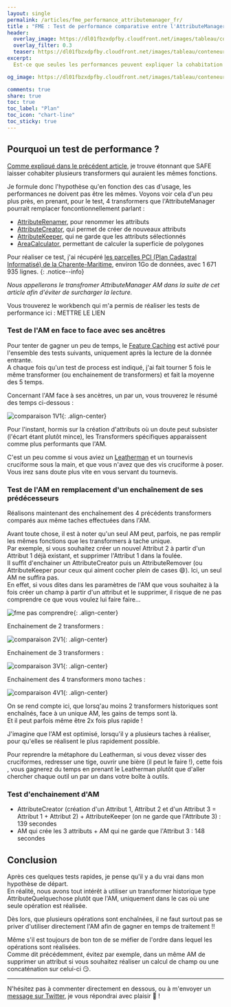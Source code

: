 ```yaml
---
layout: single
permalink: /articles/fme_performance_attributemanager_fr/
title : "FME : Test de performance comparative entre l'AttributeManager et certains transformers équivalents" 
header:
  overlay_image: https://dl01fbzxdpfby.cloudfront.net/images/tableau/conteneur_retractable/conteneurs_retractables.png
  overlay_filter: 0.3
  teaser: https://dl01fbzxdpfby.cloudfront.net/images/tableau/conteneur_retractable/conteneurs_retractables.png
excerpt:
  Est-ce que seules les performances peuvent expliquer la cohabitation de plusieurs transformers FME équivalents ?

og_image: https://dl01fbzxdpfby.cloudfront.net/images/tableau/conteneur_retractable/conteneurs_retractables.png

comments: true
share: true
toc: true
toc_label: "Plan"
toc_icon: "chart-line"
toc_sticky: true
---
```


## Pourquoi un test de performance ?

[Comme expliqué dans le précédent article](https://aurelienchaumet.github.io/articles/fme_transformers_classement/), je trouve étonnant que SAFE laisser cohabiter plusieurs transformers qui auraient les mêmes fonctions.

Je formule donc l'hypothèse qu'en fonction des cas d'usage, les performances ne doivent pas être les mêmes. Voyons voir cela d'un peu plus près, en prenant, pour le test, 4 transformers que l'AttributeManager pourrait remplacer foncontionnellement parlant :

- [AttributeRenamer](https://docs.safe.com/fme/html/FME_Desktop_Documentation/FME_Transformers/Transformers/attributerenamer.htm), pour renommer les attributs
- [AttributeCreator](https://docs.safe.com/fme/html/FME_Desktop_Documentation/FME_Transformers/Transformers/attributecreator.htm), qui permet de créer de nouveaux attributs
- [AttributeKeeper](https://docs.safe.com/fme/html/FME_Desktop_Documentation/FME_Transformers/Transformers/attributekeeper.htm), qui ne garde que les attributs sélectionnés
- [AreaCalculator](https://docs.safe.com/fme/html/FME_Desktop_Documentation/FME_Transformers/Transformers/areacalculator.htm), permettant de calculer la superficie de polygones

Pour réaliser ce test, j'ai récupéré [les parcelles PCI (Plan Cadastral Informatisé) de la Charente-Maritime](https://cadastre.data.gouv.fr/data/etalab-cadastre/2021-04-01/geojson/departements/17/), environ 1Go de données, avec 1 671 935 lignes.
{: .notice--info}

_Nous appellerons le transfromer AttributeManager *AM* dans la suite de cet article afin d'éviter de surcharger la lecture._

Vous trouverez le workbench qui m'a permis de réaliser les tests de performance ici :
METTRE LE LIEN

### Test de l'AM en face to face avec ses ancêtres

Pour tenter de gagner un peu de temps, le [Feature Caching](https://www.safe.com/blog/2018/05/caching-data-fme-evangelist174/) est activé pour l'ensemble des tests suivants, uniquement après la lecture de la donnée entrante.  
A chaque fois qu'un test de process est indiqué, j'ai fait tourner 5 fois le même transformer (ou enchainement de transformers) et fait la moyenne des 5 temps.

Concernant l'AM face à ses ancètres, un par un, vous trouverez le résumé des temps ci-dessous :

![comparaison 1V1](https://dl01fbzxdpfby.cloudfront.net/images/fme/performance_attributemanager/1V1.png "Comparaison 1V1"){: .align-center}

Pour l'instant, hormis sur la création d'attributs où un doute peut subsister (l'écart étant plutôt mince), les Transformers spécifiques apparaissent comme plus performants que l'AM.

C'est un peu comme si vous aviez un [Leatherman](https://fr.wikipedia.org/wiki/Leatherman) et un tournevis cruciforme sous la main, et que vous n'avez que des vis cruciforme à poser. Vous irez sans doute plus vite en vous servant du tournevis.

### Test de l'AM en remplacement d'un enchaînement de ses prédécesseurs

Réalisons maintenant des enchaînement des 4 précédents transformers comparés aux même taches effectuées dans l'AM.

Avant toute chose, il est à noter qu'un seul AM peut, parfois, ne pas remplir les mêmes fonctions que les transformers à tache unique.  
Par exemple, si vous souhaitez créer un nouvel Attribut 2 à partir d'un Attribut 1 déjà existant, et supprimer l'Attribut 1 dans la foulée.  
Il suffit d'enchainer un AttributeCreator puis un AttributeRemover (ou AttributeKeeper pour ceux qui aiment cocher plein de cases :smile:). Ici, un seul AM ne suffira pas.  
En effet, si vous dites dans les paramètres de l'AM que vous souhaitez à la fois créer un champ à partir d'un attribut et le supprimer, il risque de ne pas comprendre ce que vous voulez lui faire faire...

![fme pas comprendre](https://dl01fbzxdpfby.cloudfront.net/images/fme/transformers_ranking/fme_pas_comprendre.png "FME pas comprendre"){: .align-center}

Enchainement de 2 transformers :

![comparaison 2V1](https://dl01fbzxdpfby.cloudfront.net/images/fme/performance_attributemanager/2V1.png "Comparaison 2V1"){: .align-center}

Enchainement de 3 transformers :

![comparaison 3V1](https://dl01fbzxdpfby.cloudfront.net/images/fme/performance_attributemanager/3V1.png "Comparaison 3V1"){: .align-center}

Enchainement des 4 transformers mono taches :

![comparaison 4V1](https://dl01fbzxdpfby.cloudfront.net/images/fme/performance_attributemanager/4V1.png "Comparaison 4V1"){: .align-center}

On se rend compte ici, que lorsq'au moins 2 transformers historiques sont enchaînés, face à un unique AM, les gains de temps sont là.  
Et il peut parfois même être 2x fois plus rapide !

J'imagine que l'AM est optimisé, lorsqu'il y a plusieurs taches à réaliser, pour qu'elles se réalisent le plus rapidement possible.

Pour reprendre la métaphore du Leatherman, si vous devez visser des cruciformes, redresser une tige, ouvrir une bière (il peut le faire !), cette fois , vous gagnerez du temps en prenant le Leatherman plutôt que d'aller chercher chaque outil un par un dans votre boîte à outils.

### Test d'enchainement d'AM

- AttributeCreator (création d'un Attribut 1, Attribut 2 et d'un Attribut 3 = Attribut 1 + Attribut 2) + AttributeKeeper (on ne garde que l'Attribute 3) : 139 secondes
- AM qui crée les 3 attributs + AM qui ne garde que l'Attribut 3 : 148 secondes

## Conclusion

Après ces quelques tests rapides, je pense qu'il y a du vrai dans mon hypothèse de départ.  
En réalité, nous avons tout intérêt à utiliser un transformer historique type AttributeQuelquechose plutôt que l'AM, uniquement dans le cas où une seule opération est réalisée.

Dès lors, que plusieurs opérations sont enchaînées, il ne faut surtout pas se priver d'utiliser directement l'AM afin de gagner en temps de traitement !!

Même s'il est toujours de bon ton de se méfier de l'ordre dans lequel les opérations sont réalisées.  
Comme dit précédemment, évitez par exemple, dans un même AM de supprimer un attribut si vous souhaitez réaliser un calcul de champ ou une concaténation sur celui-ci :smirk:.

----

N'hésitez pas à commenter directement en dessous, ou à m'envoyer un [message sur Twitter](https://twitter.com/messages/compose?recipient_id=938055192221765634), je vous répondrai avec plaisir :pray: !
